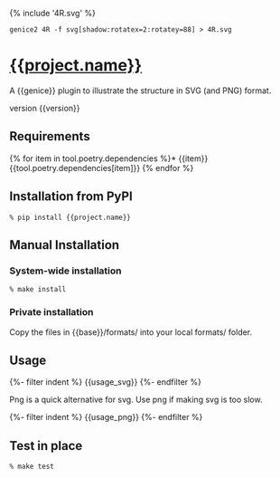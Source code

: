 {% include '4R.svg' %}

    genice2 4R -f svg[shadow:rotatex=2:rotatey=88] > 4R.svg


# [{{project.name}}]({{project.urls.Homepage}})

A {{genice}} plugin to illustrate the structure in SVG (and PNG) format.

version {{version}}

## Requirements

{% for item in tool.poetry.dependencies %}* {{item}}{{tool.poetry.dependencies[item]}}
{% endfor %}

## Installation from PyPI

```shell
% pip install {{project.name}}
```

## Manual Installation

### System-wide installation

```shell
% make install
```

### Private installation

Copy the files in {{base}}/formats/ into your local formats/ folder.

## Usage

{%- filter indent %}
    {{usage_svg}}
{%- endfilter %}

Png is a quick alternative for svg. Use png if making svg is too slow.

{%- filter indent %}
    {{usage_png}}
{%- endfilter %}

## Test in place

```shell
% make test
```
